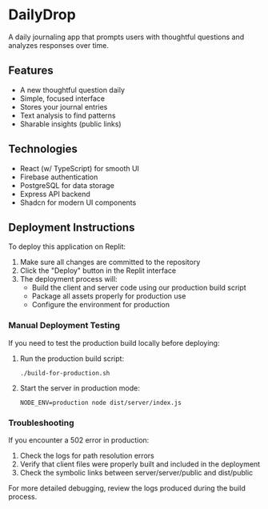 # DailyDrop

A daily journaling app that prompts users with thoughtful questions and analyzes responses over time.

## Features

- A new thoughtful question daily
- Simple, focused interface
- Stores your journal entries
- Text analysis to find patterns
- Sharable insights (public links)

## Technologies

- React (w/ TypeScript) for smooth UI
- Firebase authentication
- PostgreSQL for data storage
- Express API backend
- Shadcn for modern UI components

## Deployment Instructions

To deploy this application on Replit:

1. Make sure all changes are committed to the repository
2. Click the "Deploy" button in the Replit interface
3. The deployment process will:
   - Build the client and server code using our production build script
   - Package all assets properly for production use
   - Configure the environment for production

### Manual Deployment Testing

If you need to test the production build locally before deploying:

1. Run the production build script:
   ```
   ./build-for-production.sh
   ```

2. Start the server in production mode:
   ```
   NODE_ENV=production node dist/server/index.js
   ```

### Troubleshooting

If you encounter a 502 error in production:

1. Check the logs for path resolution errors
2. Verify that client files were properly built and included in the deployment
3. Check the symbolic links between server/server/public and dist/public

For more detailed debugging, review the logs produced during the build process.